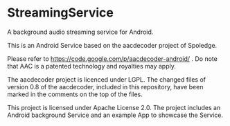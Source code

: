 StreamingService
================

A background audio streaming service for Android.

This is an Android Service based on the aacdecoder project of Spoledge.

Please refer to https://code.google.com/p/aacdecoder-android/ . Do note that AAC is a patented technology and royalties may apply. 

The aacdecoder project is licenced under LGPL. The changed files of version 0.8 of the aacdecoder, included in this repository, have been marked in the comments on the top of the files.

This project is licensed under Apache License 2.0. The project includes an Android background Service and an example App to showcase the Service.

